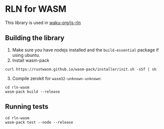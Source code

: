 # RLN for WASM
This library is used in [waku-org/js-rln](https://github.com/waku-org/js-rln/)

## Building the library
1. Make sure you have nodejs installed and the `build-essential` package if using ubuntu.
2. Install wasm-pack
```
curl https://rustwasm.github.io/wasm-pack/installer/init.sh -sSf | sh
```
3. Compile zerokit for `wasm32-unknown-unknown`:
```
cd rln-wasm
wasm-pack build --release
```

## Running tests
```
cd rln-wasm
wasm-pack test --node --release
```